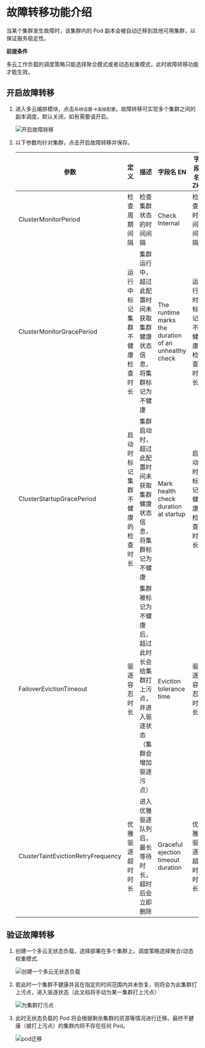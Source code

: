 # 故障转移功能介绍

当某个集群发生故障时，该集群内的 Pod 副本会被自动迁移到其他可用集群，以保证服务稳定性。

**前提条件**

多云工作负载的调度策略只能选择聚合模式或者动态权重模式，此时故障转移功能才能生效。

## 开启故障转移

1. 进入多云编排模块，点击`系统设置`->`高级配置`，故障转移可实现多个集群之间的副本调度，默认关闭，如有需要请开启。

    ![开启故障转移](https://docs.daocloud.io/daocloud-docs-images/docs/kairship/images/failover01.png)

2. 以下参数均针对集群，点击开启故障转移并保存。

    | 参数                               | 定义                           | 描述                                                                                    | 字段名 EN                                            | 字段名 ZH                | 默认值 |
    | ---------------------------------- | ------------------------------ | --------------------------------------------------------------------------------------- | ---------------------------------------------------- | ------------------------ | ------ |
    | ClusterMonitorPeriod               | 检查周期间隔                   | 检查集群状态的时间间隔                                                                  | Check Internal                                       | 检查时间间隔             | 60s    |
    | ClusterMonitorGracePeriod          | 运行中标记集群不健康检查时长   | 集群运行中，超过此配置时间未获取集群健康状态信息，将集群标记为不健康                    | The runtime marks the duration of an unhealthy check | 运行时标记不健康检查时长 | 40s    |
    | ClusterStartupGracePeriod          | 启动时标记集群不健康的检查时长 | 集群启动时，超过此配置时间未获取集群健康状态信息，将集群标记为不健康                    | Mark health check duration at startup                | 启动时标记健康检查时长   | 600s   |
    | FailoverEvictionTimeout            | 驱逐容忍时长                   | 集群被标记为不健康后，超过此时长会给集群打上污点，并进入驱逐状态 （集群会增加驱逐污点） | Eviction tolerance time                              | 驱逐容忍时长             | 30s    |
    | ClusterTaintEvictionRetryFrequency | 优雅驱逐超时时长               | 进入优雅驱逐队列后，最长等待时长，超时后会立即删除                                      | Graceful ejection timeout duration                   | 优雅驱逐超时时长         | 5s     |

## 验证故障转移

1. 创建一个多云无状态负载，选择部署在多个集群上，调度策略选择聚合/动态权重模式.

    ![创建一个多云无状态负载](https://docs.daocloud.io/daocloud-docs-images/docs/kairship/images/failover02.png)

2. 若此时一个集群不健康并且在指定的时间范围内并未恢复，则将会为此集群打上污点，进入驱逐状态（此文档将手动为某一集群打上污点）

    ![为集群打污点](https://docs.daocloud.io/daocloud-docs-images/docs/kairship/images/failover03.png)

3. 此时无状态负载的 Pod 将会根据剩余集群的资源等情况进行迁移。最终不健康（被打上污点）的集群内将不存在任何 Pod。

    ![pod迁移](https://docs.daocloud.io/daocloud-docs-images/docs/kairship/images/failover04.png)
